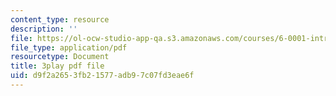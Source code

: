 ```yaml
---
content_type: resource
description: ''
file: https://ol-ocw-studio-app-qa.s3.amazonaws.com/courses/6-0001-introduction-to-computer-science-and-programming-in-python-fall-2016/d9f2a2653fb21577adb97c07fd3eae6f_SrkqbLOQcEo.pdf
file_type: application/pdf
resourcetype: Document
title: 3play pdf file
uid: d9f2a265-3fb2-1577-adb9-7c07fd3eae6f
---
```


